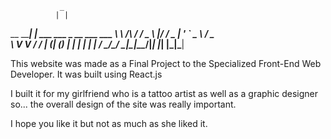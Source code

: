                _                          
              | |                         
 __      _____| | ___ ___  _ __ ___   ___ 
 \ \ /\ / / _ \ |/ __/ _ \| '_ ` _ \ / _ \
  \ V  V /  __/ | (_| (_) | | | | | |  __/
   \_/\_/ \___|_|\___\___/|_| |_| |_|\___|
                                          
                                          
This website was made as a Final Project to the Specialized Front-End Web Developer.
It was built using React.js

I built it for my girlfriend who is a tattoo artist as well as a graphic designer so... the overall design of the site was really important.

I hope you like it but not as much as she liked it.
